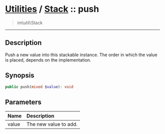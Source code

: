 # [Utilities](util.md) / [Stack](util-Stack.md) :: push
 > im\util\Stack
____

## Description
Push a new value into this stackable instance.
The order in which the value is placed, depends on
the implementation.

## Synopsis
```php
public push(mixed $value): void
```

## Parameters
| Name | Description |
| :--- | :---------- |
| value | The new value to add. |
